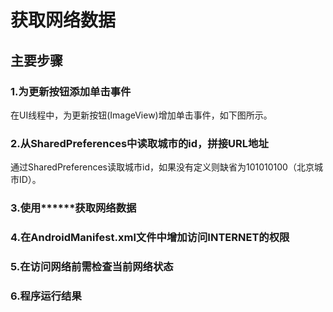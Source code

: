 # 获取网络数据


## 主要步骤
### 1.为更新按钮添加单击事件

在UI线程中，为更新按钮(ImageView)增加单击事件，如下图所示。


### 2.从SharedPreferences中读取城市的id，拼接URL地址



通过SharedPreferences读取城市id，如果没有定义则缺省为101010100（北京城市ID）。



### 3.使用******获取网络数据




### 4.在AndroidManifest.xml文件中增加访问INTERNET的权限




### 5.在访问网络前需检查当前网络状态




### 6.程序运行结果





